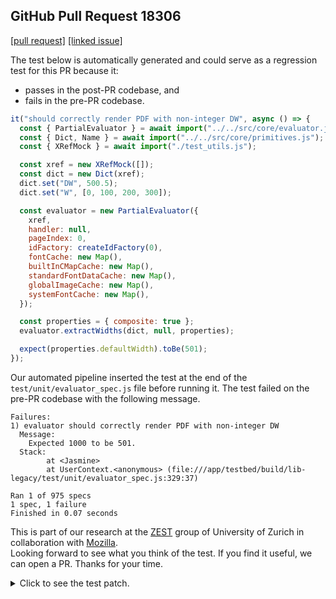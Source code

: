 ## GitHub Pull Request 18306
[[pull request]](https://github.com/mozilla/pdf.js/pull/18306) 
[[linked issue]](https://bugzilla.mozilla.org/show_bug.cgi?id=1903731)

The test below is automatically generated and could serve as a regression test for this PR because it:
- passes in the post-PR codebase, and
- fails in the pre-PR codebase.

```javascript
it("should correctly render PDF with non-integer DW", async () => {
  const { PartialEvaluator } = await import("../../src/core/evaluator.js");
  const { Dict, Name } = await import("../../src/core/primitives.js");
  const { XRefMock } = await import("./test_utils.js");

  const xref = new XRefMock([]);
  const dict = new Dict(xref);
  dict.set("DW", 500.5);
  dict.set("W", [0, 100, 200, 300]);

  const evaluator = new PartialEvaluator({
    xref,
    handler: null,
    pageIndex: 0,
    idFactory: createIdFactory(0),
    fontCache: new Map(),
    builtInCMapCache: new Map(),
    standardFontDataCache: new Map(),
    globalImageCache: new Map(),
    systemFontCache: new Map(),
  });

  const properties = { composite: true };
  evaluator.extractWidths(dict, null, properties);

  expect(properties.defaultWidth).toBe(501);
});
```

Our automated pipeline inserted the test at the end of the `test/unit/evaluator_spec.js` file before running it. 
The test failed on the pre-PR codebase with the following message.

```text
Failures:
1) evaluator should correctly render PDF with non-integer DW
  Message:
    Expected 1000 to be 501.
  Stack:
        at <Jasmine>
        at UserContext.<anonymous> (file:///app/testbed/build/lib-legacy/test/unit/evaluator_spec.js:329:37)

Ran 1 of 975 specs
1 spec, 1 failure
Finished in 0.07 seconds
```

This is part of our research at the [ZEST](https://www.ifi.uzh.ch/en/zest.html) group of University of Zurich in collaboration with [Mozilla](https://www.mozilla.org/). \
Looking forward to see what you think of the test. If you find it useful, we can open a PR. Thanks for your time.

<details> <summary>Click to see the test patch.</summary>

```diff
diff --git a/evaluator_spec.js b/evaluator_spec.js
index 3edc9a8..66595ca 100644
--- a/evaluator_spec.js
+++ b/evaluator_spec.js
@@ -414,4 +414,32 @@ describe("evaluator", function () {
       expect(operatorList.length).toEqual(0);
     });
   });
+
+  it("should correctly render PDF with non-integer DW", async () => {
+    const { PartialEvaluator } = await import("../../core/evaluator.js");
+    const { Dict, Name } = await import("../../core/primitives.js");
+    const { XRefMock } = await import("./test_utils.js");
+
+    const xref = new XRefMock([]);
+    const dict = new Dict(xref);
+    dict.set("DW", 500.5);
+    dict.set("W", [0, 100, 200, 300]);
+
+    const evaluator = new PartialEvaluator({
+      xref,
+      handler: null,
+      pageIndex: 0,
+      idFactory: createIdFactory(0),
+      fontCache: new Map(),
+      builtInCMapCache: new Map(),
+      standardFontDataCache: new Map(),
+      globalImageCache: new Map(),
+      systemFontCache: new Map(),
+    });
+
+    const properties = { composite: true };
+    evaluator.extractWidths(dict, null, properties);
+
+    expect(properties.defaultWidth).toBe(501);
+  });
 });
```

</details>